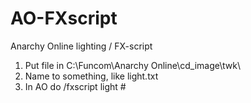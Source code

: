 # AO-FXscript
Anarchy Online lighting / FX-script


1. Put file in C:\Funcom\Anarchy Online\cd_image\twk\
2. Name to something, like light.txt
3. In AO do /fxscript light #
